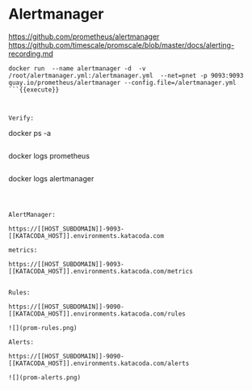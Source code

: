 
# Alertmanager

https://github.com/prometheus/alertmanager
https://github.com/timescale/promscale/blob/master/docs/alerting-recording.md

```
docker run  --name alertmanager -d  -v /root/alertmanager.yml:/alertmanager.yml  --net=pnet -p 9093:9093 quay.io/prometheus/alertmanager --config.file=/alertmanager.yml
```{{execute}}



Verify:

```
docker ps -a
```{{execute}}

```
docker logs prometheus
```{{execute}}

```
docker logs alertmanager
```{{execute}}



AlertManager:

https://[[HOST_SUBDOMAIN]]-9093-[[KATACODA_HOST]].environments.katacoda.com

metrics:

https://[[HOST_SUBDOMAIN]]-9093-[[KATACODA_HOST]].environments.katacoda.com/metrics


Rules:

https://[[HOST_SUBDOMAIN]]-9090-[[KATACODA_HOST]].environments.katacoda.com/rules

![](prom-rules.png)

Alerts:

https://[[HOST_SUBDOMAIN]]-9090-[[KATACODA_HOST]].environments.katacoda.com/alerts

![](prom-alerts.png)